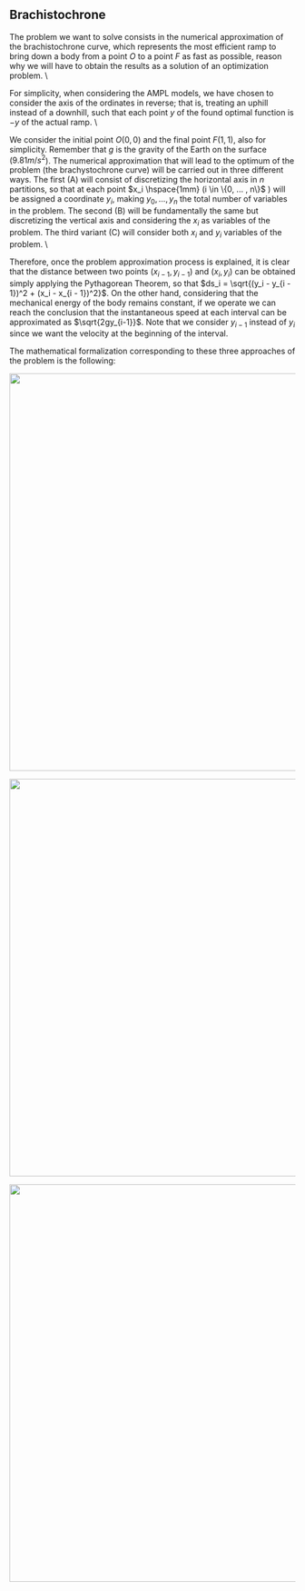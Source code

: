 ## Brachistochrone

The problem we want to solve consists in the numerical approximation of the brachistochrone curve, which represents the most efficient ramp to bring down a body from a point $O$ to a point $F$ as fast as possible, reason why we will have to obtain the results as a solution of an optimization problem. \\

For simplicity, when considering the AMPL models, we have chosen to consider the axis of the ordinates in reverse; that is, treating an uphill instead of a downhill, such that each point $y$ of the found optimal function is $-y$ of the actual ramp. \\

We consider the initial point $O(0, 0)$ and the final point $F(1, 1)$, also for simplicity. Remember that $g$ is the gravity of the Earth on the surface ($9.81 m/s^2$). The numerical approximation that will lead to the optimum of the problem (the brachystochrone curve) will be carried out in three different ways. The first (A) will consist of discretizing the horizontal axis in $n$ partitions, so that at each point $x_i \hspace{1mm} (i \in \{0, ... , n\}$ ) will be assigned a coordinate $y_i$, making $y_0, ... , y_n$ the total number of variables in the problem. The second (B) will be fundamentally the same but discretizing the vertical axis and considering the $x_i$ as variables of the problem. The third variant (C) will consider both $x_i$ and $y_i$ variables of the problem. \\

Therefore, once the problem approximation process is explained, it is clear that the distance between two points $(x_{i-1}, y_{i-1})$ and $(x_i, y_i)$ can be obtained simply applying the Pythagorean Theorem, so that $ds_i = \sqrt{(y_i - y_{i - 1})^2 + (x_i - x_{i - 1})^2}$. On the other hand, considering that the mechanical energy of the body remains constant, if we operate we can reach the conclusion that the instantaneous speed at each interval can be approximated as $\sqrt{2gy_{i-1}}$. Note that we consider $y_{i-1}$ instead of $y_i$ since we want the velocity at the beginning of the interval.

The mathematical formalization corresponding to these three approaches of the problem is the following:

<p align="center">
  <img src="https://user-images.githubusercontent.com/71564709/214545458-923506c2-77cf-4984-ae49-b99945c76217.png" width="700">
</p>  

<p align="center">
  <img src="https://user-images.githubusercontent.com/71564709/214545467-320c0f6d-999c-46f8-973d-c4bb0d9ba016.png" width="700">
</p>  

<p align="center">
  <img src="https://user-images.githubusercontent.com/71564709/214545480-5cc5c8da-0708-4637-b1f6-916f8b275f24.png" width="700">
</p>  

